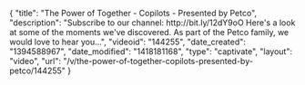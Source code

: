 {
    "title": "The Power of Together - Copilots - Presented by Petco",
    "description": "Subscribe to our channel: http:\/\/bit.ly\/12dY9oO Here's a look at some of the moments we've discovered. As part of the Petco family, we would love to hear you...",
    "videoid": "144255",
    "date_created": "1394588967",
    "date_modified": "1418181168",
    "type": "captivate",
    "layout": "video",
    "url": "\/v\/the-power-of-together-copilots-presented-by-petco\/144255"
}